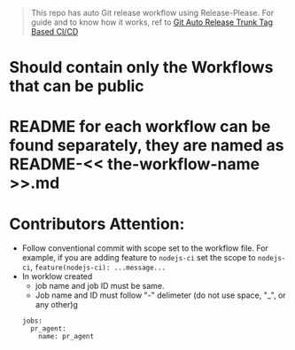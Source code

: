 > This repo has auto Git release workflow using Release-Please. For guide and to know how it works, ref to [Git Auto Release Trunk Tag Based CI/CD](https://studiographene.atlassian.net/wiki/spaces/SGKB/pages/2147615558/Git+Auto+Release+Trunk+Tag+Based+CI+CD)

# Should contain only the Workflows that can be public

# README for each workflow can be found separately, they are named as README-<< the-workflow-name >>.md

# Contributors Attention:

- Follow conventional commit with scope set to the workflow file. For example, if you are adding feature to `nodejs-ci`
  set the scope to `nodejs-ci`, `feature(nodejs-ci): ...message...`
- In worklow created
  - job name and job ID must be same.
  - Job name and ID must follow "-" delimeter (do not use space, "\_", or any other)g
  ```
  jobs:
    pr_agent:
      name: pr_agent
  ```
